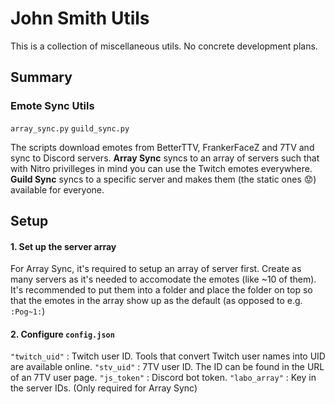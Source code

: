 # John Smith Utils

This is a collection of miscellaneous utils. No concrete development plans.

## Summary

### Emote Sync Utils

`array_sync.py` `guild_sync.py`

The scripts download emotes from BetterTTV, FrankerFaceZ and 7TV and sync to Discord servers.
**Array Sync** syncs to an array of servers such that with Nitro privilleges in mind you can use the Twitch emotes everywhere.
**Guild Sync** syncs to a specific server and makes them (the static ones 😟) available for everyone.

## Setup

#### 1. Set up the server array

For Array Sync, it's required to setup an array of server first. Create as many servers as it's needed to accomodate the emotes (like ~10 of them). It's recommended to put them into a folder and place the folder on top so that the emotes in the array show up as the default (as opposed to e.g. `:Pog~1:`)

#### 2. Configure `config.json`

`"twitch_uid"` : Twitch user ID. Tools that convert Twitch user names into UID are available online.
`"stv_uid"` : 7TV user ID. The ID can be found in the URL of an 7TV user page.
`"js_token"` : Discord bot token.
`"labo_array"` : Key in the server IDs. (Only required for Array Sync)